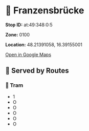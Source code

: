 # 🚉 Franzensbrücke


**Stop ID:** at:49:348:0:5

**Zone:** 0100

**Location:** 48.21391058, 16.39155001

[Open in Google Maps](https://www.google.com/maps?q=48.21391058,16.39155001)

## 🚆 Served by Routes

### 🚊 Tram
- 1
- O
- O
- O
- O
- O